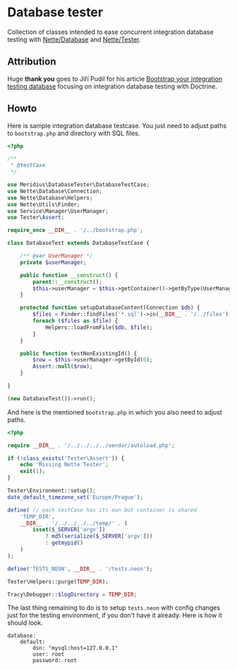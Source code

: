 # Database tester
Collection of classes intended to ease concurrent integration database testing with [Nette/Database](https://github.com/nette/database) and [Nette/Tester](https://github.com/nette/tester).

## Attribution
Huge **thank you** goes to Jiří Pudil for his article [Bootstrap your integration testing database](https://jiripudil.cz/blog/bootstrap-your-integration-testing-database) focusing on integration database testing with Doctrine.

## Howto
Here is sample integration database testcase. You just need to adjust paths to `bootstrap.php` and directory with SQL files.
```php
<?php

/**
 * @testCase
 */

use Meridius\DatabaseTester\DatabaseTestCase;
use Nette\Database\Connection;
use Nette\Database\Helpers;
use Nette\Utils\Finder;
use Service\Manager\UserManager;
use Tester\Assert;

require_once __DIR__ . '/../bootstrap.php';

class DatabaseTest extends DatabaseTestCase {

	/** @var UserManager */
	private $userManager;

	public function __construct() {
		parent::__construct();
		$this->userManager = $this->getContainer()->getByType(UserManager::class);
	}

	protected function setupDatabaseContent(Connection $db) {
		$files = Finder::findFiles('*.sql')->in(__DIR__ . '/../files');
		foreach ($files as $file) {
			Helpers::loadFromFile($db, $file);
		}
	}

	public function testNonExistingId() {
		$row = $this->userManager->getById(0);
		Assert::null($row);
	}

}

(new DatabaseTest())->run();

```


And here is the mentioned `bootstrap.php` in which you also need to adjust paths.
```php
<?php

require __DIR__ . '/../../../../vendor/autoload.php';

if (!class_exists('Tester\Assert')) {
	echo 'Missing Nette Tester';
	exit(1);
}

Tester\Environment::setup();
date_default_timezone_set('Europe/Prague');

define( // each testCase has its own but container is shared
	'TEMP_DIR', 
	__DIR__ . '/../../../../temp/' . (
		isset($_SERVER['argv']) 
			? md5(serialize($_SERVER['argv'])) 
			: getmypid()
	)
);

define('TESTS_NEON', __DIR__ . '/tests.neon');

Tester\Helpers::purge(TEMP_DIR);

Tracy\Debugger::$logDirectory = TEMP_DIR;

```


The last thing remaining to do is to setup `tests.neon` with config changes just for the testing environment, if you don't have it already. Here is how it should look.
```neon
database:
	default:
		dsn: "mysql:host=127.0.0.1"
		user: root
		password: root

```